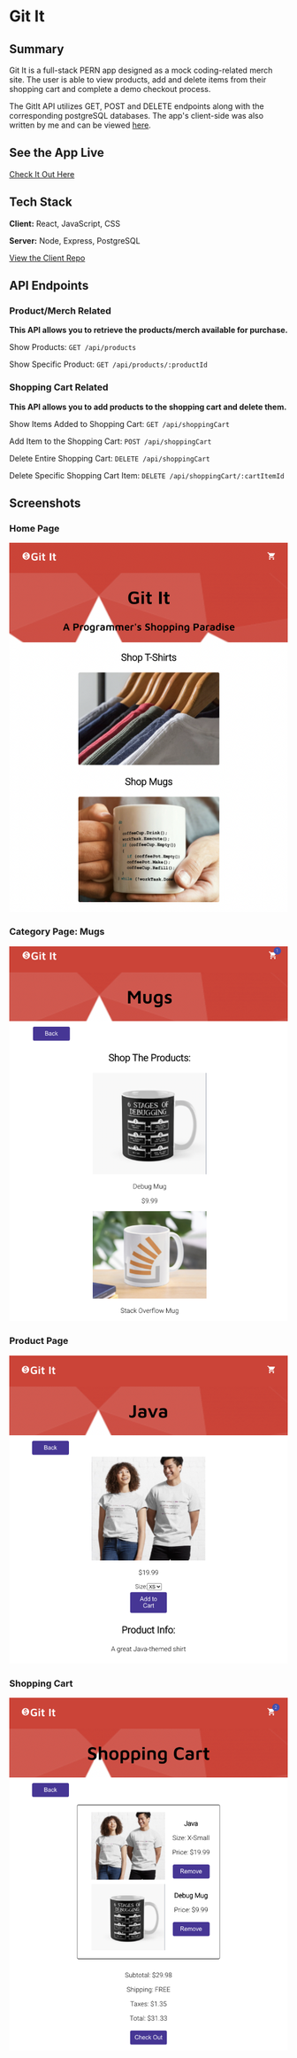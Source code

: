# Git It

## Summary

Git It is a full-stack PERN app designed as a mock coding-related merch site. The user is able to view products, add and delete items from their shopping cart and complete a demo checkout process.

The GitIt API utilizes GET, POST and DELETE endpoints along with the corresponding postgreSQL databases. The app's client-side was also written by me and can be viewed [here](https://github.com/SabrinaSides/git-it-client).

## See the App Live

[Check It Out Here](https://git-it-sabrinasides.vercel.app/)

## Tech Stack

**Client:** React, JavaScript, CSS

**Server:** Node, Express, PostgreSQL

[View the Client Repo](https://github.com/SabrinaSides/git-it-client)

## API Endpoints

### Product/Merch Related

**This API allows you to retrieve the products/merch available for purchase.**

Show Products: `GET /api/products`

Show Specific Product: `GET /api/products/:productId`

### Shopping Cart Related

**This API allows you to add products to the shopping cart and delete them.**

Show Items Added to Shopping Cart: `GET /api/shoppingCart`

Add Item to the Shopping Cart: `POST /api/shoppingCart`

Delete Entire Shopping Cart: `DELETE /api/shoppingCart`

Delete Specific Shopping Cart Item: `DELETE /api/shoppingCart/:cartItemId`

## Screenshots

### Home Page

![Home Page](src/screenshots/homepage.png)

### Category Page: Mugs

![Category Page](src/screenshots/category-page.png)

### Product Page

![Product Page](src/screenshots/product-page.png)

### Shopping Cart

![Shopping Cart](src/screenshots/shopping-cart.png)
